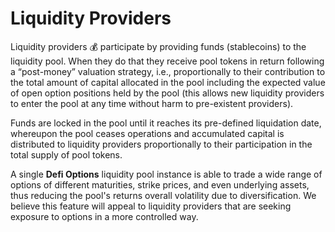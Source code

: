 # Liquidity Providers

Liquidity providers 💰 participate by providing funds (stablecoins) to the liquidity pool. When they do that they receive pool tokens in return following a “post-money” valuation strategy, i.e., proportionally to their contribution to the total amount of capital allocated in the pool including the expected value of open option positions held by the pool (this allows new liquidity providers to enter the pool at any time without harm to pre-existent providers).

Funds are locked in the pool until it reaches its pre-defined liquidation date, whereupon the pool ceases operations and accumulated capital is distributed to liquidity providers proportionally to their participation in the total supply of pool tokens.

A single **Defi Options** liquidity pool instance is able to trade a wide range of options of different maturities, strike prices, and even underlying assets, thus reducing the pool's returns overall volatility due to diversification. We believe this feature will appeal to liquidity providers that are seeking exposure to options in a more controlled way.

